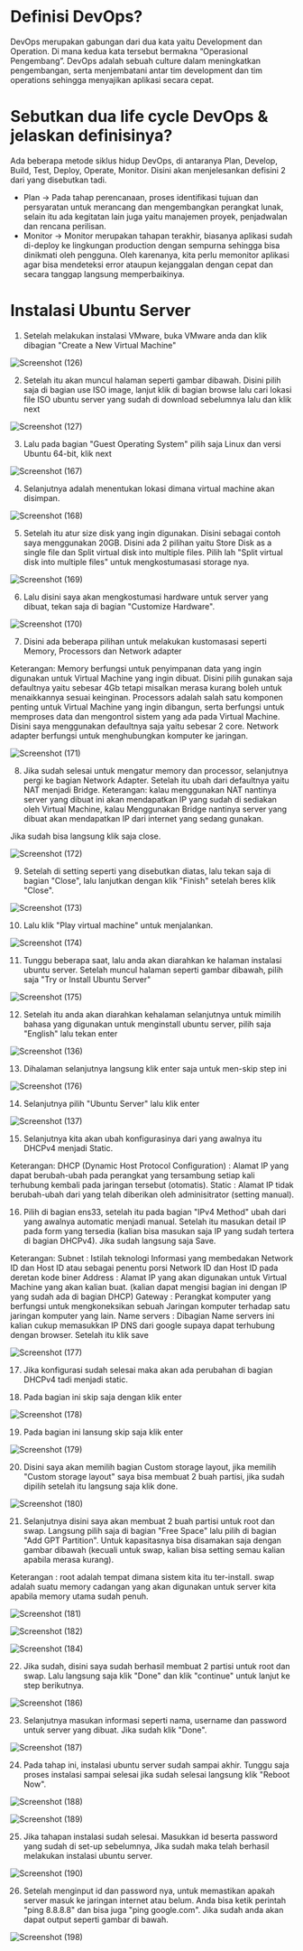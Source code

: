# Definisi DevOps?
DevOps merupakan gabungan dari dua kata yaitu Development dan Operation. Di mana kedua kata tersebut bermakna “Operasional Pengembang”. DevOps adalah sebuah culture dalam meningkatkan pengembangan, serta menjembatani antar tim development dan tim operations sehingga menyajikan aplikasi secara cepat. 
# Sebutkan dua life cycle DevOps & jelaskan definisinya?
Ada beberapa metode siklus hidup DevOps, di antaranya Plan, Develop, Build, Test, Deploy, Operate, Monitor. Disini akan menjelesankan defisini 2 dari yang disebutkan tadi.
- Plan -> Pada tahap perencanaan, proses identifikasi tujuan dan persyaratan untuk merancang dan mengembangkan perangkat lunak, selain itu ada kegitatan lain juga yaitu manajemen proyek, penjadwalan dan rencana perilisan.
- Monitor -> Monitor merupakan tahapan terakhir, biasanya aplikasi sudah di-deploy ke lingkungan production dengan sempurna sehingga bisa dinikmati oleh pengguna. Oleh karenanya, kita perlu memonitor aplikasi agar bisa mendeteksi error ataupun kejanggalan dengan cepat dan secara tanggap langsung memperbaikinya. 

# Instalasi Ubuntu Server
1. Setelah melakukan instalasi VMware, buka VMware anda dan klik dibagian "Create a New Virtual Machine"

![Screenshot (126)](https://user-images.githubusercontent.com/109257850/201922788-3609bd42-33f3-4798-8f3d-d7bb0f420a38.png)

2. Setelah itu akan muncul halaman seperti gambar dibawah. Disini pilih saja di bagian use ISO image, lanjut klik di bagian browse lalu cari lokasi file ISO ubuntu server yang sudah di download sebelumnya lalu dan klik next

![Screenshot (127)](https://user-images.githubusercontent.com/109257850/201923447-68c992e9-6fc2-4c2e-86d1-de05113dbb47.png)

3. Lalu pada bagian "Guest Operating System" pilih saja Linux dan versi Ubuntu 64-bit, klik next

![Screenshot (167)](https://user-images.githubusercontent.com/109257850/201925025-f9d91dc8-aa1c-4a07-88d6-a43a8a1735b8.png)

4. Selanjutnya adalah menentukan lokasi dimana virtual machine akan disimpan.

![Screenshot (168)](https://user-images.githubusercontent.com/109257850/201926981-86f30f17-279b-4a5e-8f39-9482ab573ded.png)

5. Setelah itu atur size disk yang ingin digunakan. Disini sebagai contoh saya menggunakan 20GB. Disini ada 2 pilihan yaitu Store Disk as a single file dan Split virtual disk into multiple files. Pilih lah "Split virtual disk into multiple files" untuk mengkostumasasi storage nya.

![Screenshot (169)](https://user-images.githubusercontent.com/109257850/201927309-63505d1f-4eb7-4839-aaa9-63ebc206d4d3.png)

6. Lalu disini saya akan mengkostumasi hardware untuk server yang dibuat, tekan saja di bagian "Customize Hardware".

![Screenshot (170)](https://user-images.githubusercontent.com/109257850/201928053-08fa3aad-c646-4ab6-a256-f0758fee772f.png)

7. Disini ada beberapa pilihan untuk melakukan kustomasasi seperti Memory, Processors dan Network adapter

Keterangan: Memory berfungsi untuk penyimpanan data yang ingin digunakan untuk Virtual Machine yang ingin dibuat. Disini pilih gunakan saja defaultnya yaitu sebesar 4Gb tetapi misalkan merasa kurang boleh untuk menaikkannya sesuai keinginan. Processors adalah salah satu komponen penting untuk Virtual Machine yang ingin dibangun, serta berfungsi untuk memproses data dan mengontrol sistem yang ada pada Virtual Machine. Disini saya menggunakan defaultnya saja yaitu sebesar 2 core. Network adapter berfungsi untuk menghubungkan komputer ke jaringan. 

![Screenshot (171)](https://user-images.githubusercontent.com/109257850/201928881-259be7a7-87ea-4c53-a317-12cf57f55944.png)

8. Jika sudah selesai untuk mengatur memory dan processor, selanjutnya pergi ke bagian Network Adapter. Setelah itu ubah dari defaultnya yaitu NAT menjadi Bridge.
Keterangan: kalau menggunakan NAT nantinya server yang dibuat ini akan mendapatkan IP yang sudah di sediakan oleh Virtual Machine, kalau Menggunakan Bridge nantinya server yang dibuat akan mendapatkan IP dari internet yang sedang gunakan.

Jika sudah bisa langsung klik saja close.

![Screenshot (172)](https://user-images.githubusercontent.com/109257850/201929170-c4b9875a-2a97-4194-bf71-fa96b9fd8651.png)

9. Setelah di setting seperti yang disebutkan diatas, lalu tekan saja di bagian "Close", lalu lanjutkan dengan klik "Finish" setelah beres klik "Close".

![Screenshot (173)](https://user-images.githubusercontent.com/109257850/201929919-e88a921f-3389-4ffd-9bdb-1d675fa000b0.png)

10. Lalu klik "Play virtual machine" untuk menjalankan.

![Screenshot (174)](https://user-images.githubusercontent.com/109257850/201930184-63272c69-1ee9-46e6-9c16-385fd965c499.png)

11. Tunggu beberapa saat, lalu anda akan diarahkan ke halaman instalasi ubuntu server. Setelah muncul halaman seperti gambar dibawah, pilih saja "Try or Install Ubuntu Server"

![Screenshot (175)](https://user-images.githubusercontent.com/109257850/201930432-78fc6dfd-9883-49d8-9062-b32efddc4cee.png)

12. Setelah itu anda akan diarahkan kehalaman selanjutnya untuk mimilih bahasa yang digunakan untuk menginstall ubuntu server, pilih saja "English" lalu tekan enter

![Screenshot (136)](https://user-images.githubusercontent.com/109257850/201931130-b3c81ebf-63ac-4936-b931-5594cabf9680.png)

13. Dihalaman selanjutnya langsung klik enter saja untuk men-skip step ini

![Screenshot (176)](https://user-images.githubusercontent.com/109257850/201931484-dcb8c195-7c94-4410-8be9-786fb3374c74.png)

14. Selanjutnya pilih "Ubuntu Server" lalu klik enter

![Screenshot (137)](https://user-images.githubusercontent.com/109257850/201931638-80455c42-3d3d-4a0e-9e98-851b18c59d07.png)

15. Selanjutnya kita akan ubah konfigurasinya dari yang awalnya itu DHCPv4 menjadi Static.

Keterangan: DHCP (Dynamic Host Protocol Configuration) : Alamat IP yang dapat berubah-ubah pada perangkat yang tersambung setiap kali terhubung kembali pada jaringan tersebut (otomatis). Static : Alamat IP tidak berubah-ubah dari yang telah diberikan oleh adminisitrator (setting manual).

16. Pilih di bagian ens33, setelah itu pada bagian "IPv4 Method" ubah dari yang awalnya automatic menjadi manual. Setelah itu masukan detail IP pada form yang tersedia (kalian bisa masukan saja IP yang sudah tertera di bagian DHCPv4). Jika sudah langsung saja Save.

Keterangan: Subnet : Istilah teknologi Informasi yang membedakan Network ID dan Host ID atau sebagai penentu porsi Network ID dan Host ID pada deretan kode biner Address : Alamat IP yang akan digunakan untuk Virtual Machine yang akan kalian buat. (kalian dapat mengisi bagian ini dengan IP yang sudah ada di bagian DHCP) Gateway : Perangkat komputer yang berfungsi untuk mengkoneksikan sebuah Jaringan komputer terhadap satu jaringan komputer yang lain. Name servers : Dibagian Name servers ini kalian cukup memasukkan IP DNS dari google supaya dapat terhubung dengan browser. Setelah itu klik save

![Screenshot (177)](https://user-images.githubusercontent.com/109257850/201933838-05f3b47f-f39f-4b1d-9aec-e36065b940a9.png)

17. Jika konfigurasi sudah selesai maka akan ada perubahan di bagian DHCPv4 tadi menjadi static.

18. Pada bagian ini skip saja dengan klik enter

![Screenshot (178)](https://user-images.githubusercontent.com/109257850/201934168-0eafdfbf-3c64-4cb6-851e-e89026c6f8b7.png)

19. Pada bagian ini lansung skip saja klik enter

![Screenshot (179)](https://user-images.githubusercontent.com/109257850/201934329-38011b0c-0feb-4de4-902d-88f1e505a58e.png)

20. Disini saya akan memilih bagian Custom storage layout, jika memilih "Custom storage layout" saya bisa membuat 2 buah partisi, jika sudah dipilih setelah itu langsung saja klik done.

![Screenshot (180)](https://user-images.githubusercontent.com/109257850/201934646-d237dfdb-e01c-4653-9531-6ff0e13a1437.png)

21. Selanjutnya disini saya akan membuat 2 buah partisi untuk root dan swap. Langsung pilih saja di bagian "Free Space" lalu pilih di bagian "Add GPT Partition". Untuk kapasitasnya bisa disamakan saja dengan gambar dibawah (kecuali untuk swap, kalian bisa setting semau kalian apabila merasa kurang).

Keterangan : root adalah tempat dimana sistem kita itu ter-install. swap adalah suatu memory cadangan yang akan digunakan untuk server kita apabila memory utama sudah penuh.

![Screenshot (181)](https://user-images.githubusercontent.com/109257850/201936088-c78037ec-80ef-4e35-9ffd-7a4a0f41780c.png)

![Screenshot (182)](https://user-images.githubusercontent.com/109257850/201936132-3cb60912-1735-44b5-bc4c-b121aeb83272.png)

![Screenshot (184)](https://user-images.githubusercontent.com/109257850/201936209-0d34b780-3543-45cd-a109-520dce5ca267.png)

22. Jika sudah, disini saya sudah berhasil membuat 2 partisi untuk root dan swap. Lalu langsung saja klik "Done" dan klik "continue" untuk lanjut ke step berikutnya.

![Screenshot (186)](https://user-images.githubusercontent.com/109257850/201936541-c8256eeb-d5e6-4827-9f09-4dd405a0dc12.png)

23. Selanjutnya masukan informasi seperti nama, username dan password untuk server yang dibuat. Jika sudah klik "Done".

![Screenshot (187)](https://user-images.githubusercontent.com/109257850/201936811-a3e6c130-f26a-48cc-b36c-46667087815c.png)

24. Pada tahap ini, instalasi ubuntu server sudah sampai akhir. Tunggu saja proses instalasi sampai selesai jika sudah selesai langsung klik "Reboot Now".

![Screenshot (188)](https://user-images.githubusercontent.com/109257850/201938634-e84bc037-4410-46e5-8b07-4ab540a60799.png)

![Screenshot (189)](https://user-images.githubusercontent.com/109257850/201941881-1112640f-83df-478d-ac1d-528e2607c048.png)

25. Jika tahapan instalasi sudah selesai. Masukkan id beserta password yang sudah di set-up sebelumnya, Jika sudah maka telah berhasil melakukan instalasi ubuntu server.

 ![Screenshot (190)](https://user-images.githubusercontent.com/109257850/201943380-e878bcaf-d615-45dd-a059-cabeee6fc47a.png)

26. Setelah menginput id dan password nya, untuk memastikan apakah server masuk ke jaringan internet atau belum. Anda bisa ketik perintah "ping 8.8.8.8" dan bisa juga "ping google.com". Jika sudah anda akan dapat output seperti gambar di bawah.

![Screenshot (198)](https://user-images.githubusercontent.com/109257850/202111799-555f6f99-7782-4a19-b7e0-0469c8648728.png)











